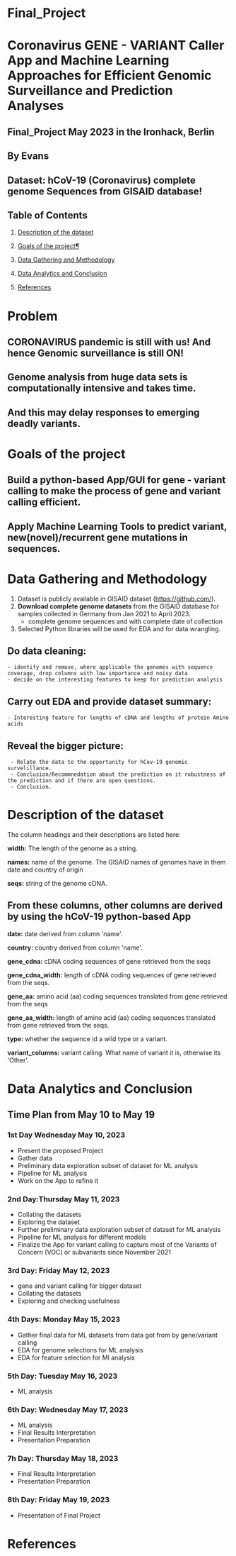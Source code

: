 # Final_Project
# Coronavirus GENE - VARIANT Caller App and Machine Learning Approaches for Efficient Genomic Surveillance and Prediction Analyses  

## Final_Project May 2023 in the Ironhack, Berlin
## By Evans
## Dataset: hCoV-19 (Coronavirus) complete genome Sequences from GISAID database!

##  Table of Contents
1. [Description of the dataset](#2)

1. [Goals of the project¶](#3)

2. [Data Gathering and Methodology](#4)
   
3. [Data Analytics and Conclusion](#5) 
   
4. [References](#6)

# Problem
## CORONAVIRUS pandemic is still with us! And hence Genomic surveillance is still ON!
## Genome analysis from huge data sets is computationally intensive and takes time.
## And this may delay responses to emerging deadly variants.

# Goals of the project
## Build a python-based App/GUI for gene - variant calling to make the process of gene and variant calling efficient.
## Apply  Machine Learning Tools to predict variant, new(novel)/recurrent gene mutations in sequences.

# Data Gathering and Methodology
1. Dataset is publicly available in GISAID dataset (https://github.com/).
2. **Download complete genome datasets** from the GISAID database for samples collected in  Germany from Jan 2021 to April 2023.
    - complete genome sequences and with complete date of collection 
3. Selected Python libraries will be used for EDA and for data wrangling. 
 
## **Do data cleaning:**
    - identify and remove, where applicable the genomes with sequence coverage, drop columns with low importance and noisy data
    - decide on the interesting features to keep for prediction analysis

## **Carry out EDA and provide dataset summary:** 
    - Interesting feature for lengths of cDNA and lengths of protein Amino acids 

    
## **Reveal the bigger picture:** 
     - Relate the data to the opportunity for hCov-19 genomic survelillance.
     - Conclusion/Recommnedation about the prediction on it robustness of the prediction and if there are open questions.
     - Conclusion.
     

#  Description of the dataset
 The column headings and their descriptions are listed here:

**width:** The length of the genome as a string.

**names:** name of the genome. The GISAID names of genomes have in them date and country of origin

**seqs:** string of the genome cDNA.

## From these columns, other columns are derived by using the hCoV-19 python-based App

**date:** date derived from column 'name'.

**country:** country derived from column 'name'.

**gene_cdna:** cDNA coding sequences of gene retrieved from the seqs

**gene_cdna_width:** length of cDNA coding sequences of gene retrieved from the seqs.

**gene_aa:** amino acid (aa) coding sequences translated from gene retrieved from the seqs

**gene_aa_width:** length of amino acid (aa) coding sequences translated from gene retrieved from the seqs.

**type:** whether the sequence id a wild type or a variant.

**variant_columns:** variant calling. What name of variant it is, otherwise its 'Other'.

# Data Analytics and Conclusion

       
## Time Plan from May 10 to May 19 

### 1st Day Wednesday May 10, 2023
- Present the proposed Project
- Gather data
- Preliminary data exploration subset of dataset for ML analysis
- Pipeline for ML analysis 
- Work on the App to refine it 

### 2nd Day:Thursday May 11, 2023 
- Collating the datasets
- Exploring the dataset
- Further preliminary data exploration subset of dataset for ML analysis
- Pipeline for ML analysis for different models
- Finalize the App for variant calling to capture most of the Variants of Concern (VOC) or subvariants since November 2021

###  3rd Day: Friday May 12, 2023  
- gene and variant calling for bigger dataset
- Collating the datasets
- Exploring and checking usefulness

### 4th Days: Monday May 15, 2023  
- Gather final data for ML datasets from data got from by gene/variant calling
- EDA for genome selections for ML analysis
- EDA for feature selection for Ml analysis

### 5th Day: Tuesday May 16, 2023 
- ML analysis 

### 6th Day: Wednesday May 17, 2023 
- ML analysis
- Final Results Interpretation
- Presentation Preparation

### 7h Day: Thursday May 18, 2023
- Final Results Interpretation
- Presentation Preparation

### 8th Day: Friday May 19, 2023
- Presentation of Final Project


#  References
